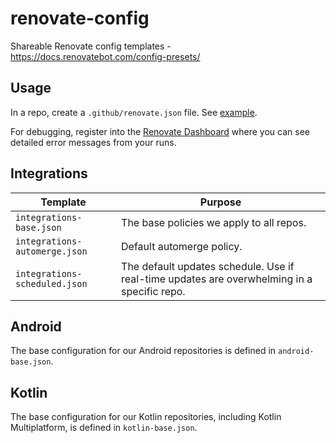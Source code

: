 # renovate-config

Shareable Renovate config templates - https://docs.renovatebot.com/config-presets/

## Usage

In a repo, create a `.github/renovate.json` file. See [example](https://github.com/Doist/app-console/blob/main/.github/renovate.json).

For debugging, register into the [Renovate Dashboard](https://app.renovatebot.com/dashboard#github/Doist/) where you can see detailed error messages from your runs.

## Integrations

| Template                      | Purpose                                                                                     |
| ----------------------------- | ------------------------------------------------------------------------------------------- |
| `integrations-base.json`      | The base policies we apply to all repos.                                                    |
| `integrations-automerge.json` | Default automerge policy.                                                                   |
| `integrations-scheduled.json` | The default updates schedule. Use if real-time updates are overwhelming in a specific repo. |

## Android

The base configuration for our Android repositories is defined in `android-base.json`.

## Kotlin

The base configuration for our Kotlin repositories, including Kotlin Multiplatform, is defined in `kotlin-base.json`.
